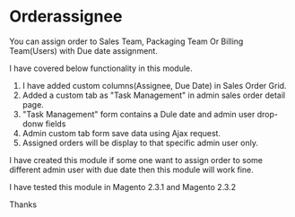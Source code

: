 # Orderassignee
You can assign order to Sales Team, Packaging Team Or Billing Team(Users) with Due date assignment.

I have covered below functionality in this module.
1) I have added custom columns(Assignee, Due Date) in Sales Order Grid.
2) Added a custom tab as "Task Management" in admin sales order detail page.
3) "Task Management" form contains a Dule date and admin user drop-donw fields
4) Admin custom tab form save data using Ajax request.
5) Assigned orders will be display to that specific admin user only.

I have created this module if some one want to assign order to some different admin user with due date then this module will work fine.

I have tested this module in Magento 2.3.1 and Magento 2.3.2

Thanks
